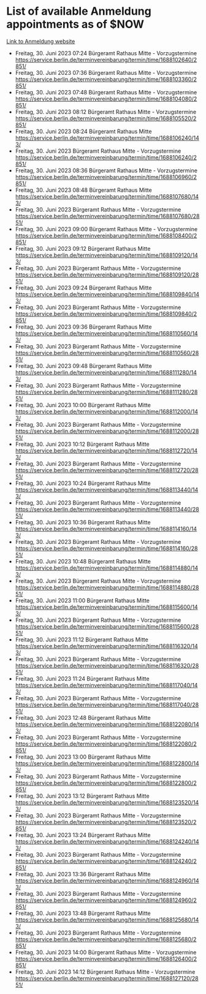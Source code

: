# List of available Anmeldung appointments as of $NOW
[Link to Anmeldung website](https://service.berlin.de/terminvereinbarung/termin/tag.php?termin=1&anliegen[]=120686&dienstleisterlist=122210,122217,327316,122219,327312,122227,327314,122231,327346,122243,327348,122254,122252,329742,122260,329745,122262,329748,122271,327278,122273,327274,122277,327276,330436,122280,327294,122282,327290,122284,327292,122291,327270,122285,327266,122286,327264,122296,327268,150230,329760,122297,327286,122294,327284,122312,329763,122314,329775,122304,327330,122311,327334,122309,327332,317869,122281,327352,122279,329772,122283,122276,327324,122274,327326,122267,329766,122246,327318,122251,327320,122257,327322,122208,327298,122226,327300&herkunft=http%3A%2F%2Fservice.berlin.de%2Fdienstleistung%2F120686%2F)
- Freitag, 30. Juni 2023 07:24 Bürgeramt Rathaus Mitte - Vorzugstermine https://service.berlin.de/terminvereinbarung/termin/time/1688102640/2851/
- Freitag, 30. Juni 2023 07:36 Bürgeramt Rathaus Mitte - Vorzugstermine https://service.berlin.de/terminvereinbarung/termin/time/1688103360/2851/
- Freitag, 30. Juni 2023 07:48 Bürgeramt Rathaus Mitte - Vorzugstermine https://service.berlin.de/terminvereinbarung/termin/time/1688104080/2851/
- Freitag, 30. Juni 2023 08:12 Bürgeramt Rathaus Mitte - Vorzugstermine https://service.berlin.de/terminvereinbarung/termin/time/1688105520/2851/
- Freitag, 30. Juni 2023 08:24 Bürgeramt Rathaus Mitte https://service.berlin.de/terminvereinbarung/termin/time/1688106240/143/
- Freitag, 30. Juni 2023  Bürgeramt Rathaus Mitte - Vorzugstermine https://service.berlin.de/terminvereinbarung/termin/time/1688106240/2851/
- Freitag, 30. Juni 2023 08:36 Bürgeramt Rathaus Mitte - Vorzugstermine https://service.berlin.de/terminvereinbarung/termin/time/1688106960/2851/
- Freitag, 30. Juni 2023 08:48 Bürgeramt Rathaus Mitte https://service.berlin.de/terminvereinbarung/termin/time/1688107680/143/
- Freitag, 30. Juni 2023  Bürgeramt Rathaus Mitte - Vorzugstermine https://service.berlin.de/terminvereinbarung/termin/time/1688107680/2851/
- Freitag, 30. Juni 2023 09:00 Bürgeramt Rathaus Mitte - Vorzugstermine https://service.berlin.de/terminvereinbarung/termin/time/1688108400/2851/
- Freitag, 30. Juni 2023 09:12 Bürgeramt Rathaus Mitte https://service.berlin.de/terminvereinbarung/termin/time/1688109120/143/
- Freitag, 30. Juni 2023  Bürgeramt Rathaus Mitte - Vorzugstermine https://service.berlin.de/terminvereinbarung/termin/time/1688109120/2851/
- Freitag, 30. Juni 2023 09:24 Bürgeramt Rathaus Mitte https://service.berlin.de/terminvereinbarung/termin/time/1688109840/143/
- Freitag, 30. Juni 2023  Bürgeramt Rathaus Mitte - Vorzugstermine https://service.berlin.de/terminvereinbarung/termin/time/1688109840/2851/
- Freitag, 30. Juni 2023 09:36 Bürgeramt Rathaus Mitte https://service.berlin.de/terminvereinbarung/termin/time/1688110560/143/
- Freitag, 30. Juni 2023  Bürgeramt Rathaus Mitte - Vorzugstermine https://service.berlin.de/terminvereinbarung/termin/time/1688110560/2851/
- Freitag, 30. Juni 2023 09:48 Bürgeramt Rathaus Mitte https://service.berlin.de/terminvereinbarung/termin/time/1688111280/143/
- Freitag, 30. Juni 2023  Bürgeramt Rathaus Mitte - Vorzugstermine https://service.berlin.de/terminvereinbarung/termin/time/1688111280/2851/
- Freitag, 30. Juni 2023 10:00 Bürgeramt Rathaus Mitte https://service.berlin.de/terminvereinbarung/termin/time/1688112000/143/
- Freitag, 30. Juni 2023  Bürgeramt Rathaus Mitte - Vorzugstermine https://service.berlin.de/terminvereinbarung/termin/time/1688112000/2851/
- Freitag, 30. Juni 2023 10:12 Bürgeramt Rathaus Mitte https://service.berlin.de/terminvereinbarung/termin/time/1688112720/143/
- Freitag, 30. Juni 2023  Bürgeramt Rathaus Mitte - Vorzugstermine https://service.berlin.de/terminvereinbarung/termin/time/1688112720/2851/
- Freitag, 30. Juni 2023 10:24 Bürgeramt Rathaus Mitte https://service.berlin.de/terminvereinbarung/termin/time/1688113440/143/
- Freitag, 30. Juni 2023  Bürgeramt Rathaus Mitte - Vorzugstermine https://service.berlin.de/terminvereinbarung/termin/time/1688113440/2851/
- Freitag, 30. Juni 2023 10:36 Bürgeramt Rathaus Mitte https://service.berlin.de/terminvereinbarung/termin/time/1688114160/143/
- Freitag, 30. Juni 2023  Bürgeramt Rathaus Mitte - Vorzugstermine https://service.berlin.de/terminvereinbarung/termin/time/1688114160/2851/
- Freitag, 30. Juni 2023 10:48 Bürgeramt Rathaus Mitte https://service.berlin.de/terminvereinbarung/termin/time/1688114880/143/
- Freitag, 30. Juni 2023  Bürgeramt Rathaus Mitte - Vorzugstermine https://service.berlin.de/terminvereinbarung/termin/time/1688114880/2851/
- Freitag, 30. Juni 2023 11:00 Bürgeramt Rathaus Mitte https://service.berlin.de/terminvereinbarung/termin/time/1688115600/143/
- Freitag, 30. Juni 2023  Bürgeramt Rathaus Mitte - Vorzugstermine https://service.berlin.de/terminvereinbarung/termin/time/1688115600/2851/
- Freitag, 30. Juni 2023 11:12 Bürgeramt Rathaus Mitte https://service.berlin.de/terminvereinbarung/termin/time/1688116320/143/
- Freitag, 30. Juni 2023  Bürgeramt Rathaus Mitte - Vorzugstermine https://service.berlin.de/terminvereinbarung/termin/time/1688116320/2851/
- Freitag, 30. Juni 2023 11:24 Bürgeramt Rathaus Mitte https://service.berlin.de/terminvereinbarung/termin/time/1688117040/143/
- Freitag, 30. Juni 2023  Bürgeramt Rathaus Mitte - Vorzugstermine https://service.berlin.de/terminvereinbarung/termin/time/1688117040/2851/
- Freitag, 30. Juni 2023 12:48 Bürgeramt Rathaus Mitte https://service.berlin.de/terminvereinbarung/termin/time/1688122080/143/
- Freitag, 30. Juni 2023  Bürgeramt Rathaus Mitte - Vorzugstermine https://service.berlin.de/terminvereinbarung/termin/time/1688122080/2851/
- Freitag, 30. Juni 2023 13:00 Bürgeramt Rathaus Mitte https://service.berlin.de/terminvereinbarung/termin/time/1688122800/143/
- Freitag, 30. Juni 2023  Bürgeramt Rathaus Mitte - Vorzugstermine https://service.berlin.de/terminvereinbarung/termin/time/1688122800/2851/
- Freitag, 30. Juni 2023 13:12 Bürgeramt Rathaus Mitte https://service.berlin.de/terminvereinbarung/termin/time/1688123520/143/
- Freitag, 30. Juni 2023  Bürgeramt Rathaus Mitte - Vorzugstermine https://service.berlin.de/terminvereinbarung/termin/time/1688123520/2851/
- Freitag, 30. Juni 2023 13:24 Bürgeramt Rathaus Mitte https://service.berlin.de/terminvereinbarung/termin/time/1688124240/143/
- Freitag, 30. Juni 2023  Bürgeramt Rathaus Mitte - Vorzugstermine https://service.berlin.de/terminvereinbarung/termin/time/1688124240/2851/
- Freitag, 30. Juni 2023 13:36 Bürgeramt Rathaus Mitte https://service.berlin.de/terminvereinbarung/termin/time/1688124960/143/
- Freitag, 30. Juni 2023  Bürgeramt Rathaus Mitte - Vorzugstermine https://service.berlin.de/terminvereinbarung/termin/time/1688124960/2851/
- Freitag, 30. Juni 2023 13:48 Bürgeramt Rathaus Mitte https://service.berlin.de/terminvereinbarung/termin/time/1688125680/143/
- Freitag, 30. Juni 2023  Bürgeramt Rathaus Mitte - Vorzugstermine https://service.berlin.de/terminvereinbarung/termin/time/1688125680/2851/
- Freitag, 30. Juni 2023 14:00 Bürgeramt Rathaus Mitte - Vorzugstermine https://service.berlin.de/terminvereinbarung/termin/time/1688126400/2851/
- Freitag, 30. Juni 2023 14:12 Bürgeramt Rathaus Mitte - Vorzugstermine https://service.berlin.de/terminvereinbarung/termin/time/1688127120/2851/
